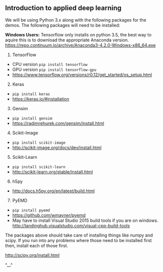 ## Introduction to applied deep learning

We will be using Python 3.x along with the following packages for the demos. The following packages will need to be installed:

**Windows Users:** Tensorflow only installs on python 3.5, the best way to aquire this is to download the appropriate Anaconda version. https://repo.continuum.io/archive/Anaconda3-4.2.0-Windows-x86_64.exe

1. TensorFlow
  * CPU version `pip install tensorflow`
  * GPU version `pip install tensorflow-gpu`
  * https://www.tensorflow.org/versions/r0.12/get_started/os_setup.html
2. Keras
  * `pip install keras`
  * https://keras.io/#installation
3. Gensim
  * `pip install gensim`
  * https://radimrehurek.com/gensim/install.html
4. Scikit-Image
  * `pip install scikit-image`
  * http://scikit-image.org/docs/dev/install.html
5. Scikit-Learn
  * `pip install scikit-learn`
  * http://scikit-learn.org/stable/install.html
6. h5py
  * http://docs.h5py.org/en/latest/build.html
7. PyEMD
  * `pip install pyemd`
  * https://github.com/wmayner/pyemd
  * May have to install Visual Studio 2015 build tools if you are on windows. http://landinghub.visualstudio.com/visual-cpp-build-tools

The packages above should take care of installing things like numpy and scipy. If you run into any problems where those need to be installed first then, install each of those first.

http://scipy.org/install.html

^__^
